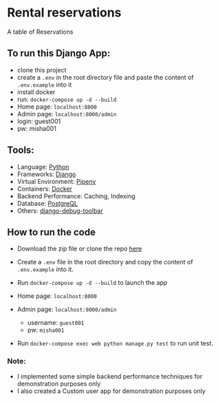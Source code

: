 # Rental reservations
A table of Reservations


## To run this Django App:
- clone this project
- create a `.env` in the root directory file and paste the content of `.env.example` into it
- install docker
- run:  `docker-compose up -d --build`
- Home page:  `localhost:8000`
- Admin page:  `localhost:8000/admin`
- login: guest001
- pw: misha001


## Tools:

- Language: [Python](https://www.python.org/)
- Frameworks: [Django](https://www.djangoproject.com/)
- Virtual Environment: [Pipenv](https://pipenv.pypa.io/en/latest/)
- Containers: [Docker](https://www.docker.com/)
- Backend Performance: Caching, Indexing
- Database: [PostgreQL](https://www.postgresql.org/) 
- Others: [django-debug-toolbar](https://django-debug-toolbar.readthedocs.io/en/latest/index.html)

## How to run the code

- Download the zip file or clone the repo [here](https://github.com/bezalel001/rental-reservations.git)
- Create a `.env` file in the root directory and copy the content of `.env.example` into it.
- Run  `docker-compose up -d --build` to launch the app
- Home page:  `localhost:8000`
- Admin page:  `localhost:8000/admin`
  - username: `guest001`
  - pw: `misha001`

- Run `docker-compose exec web python manage.py test` to run unit test.



### Note:

- I implemented some simple backend performance techniques for demonstration purposes only
- I also created a Custom user app for demonstration purposes only


